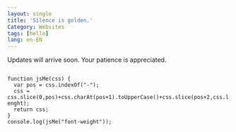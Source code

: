 ```yaml
---
layout: single
title: 'Silence is golden.'
Category: Websites
tags: [hello]
lang: en-EN
---
```

Updates will arrive soon. Your patience is appreciated.

<code>
function jsMe(css) {
  var pos = css.indexOf("-");
  css = css.slice(0,pos)+css.charAt(pos+1).toUpperCase()+css.slice(pos+2,css.lenght);
  return css;
}
console.log(jsMe("font-weight"));
</code>
